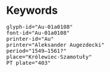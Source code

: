 # Keywords
<pre>
glyph-id="Au-01a0108"
font-id="Au-01a0108"
printer-id="Au"
printer="Aleksander Augezdecki"
period="1549–1561?"
place="Królewiec-Szamotuły"
PT plate="403"
</pre>
